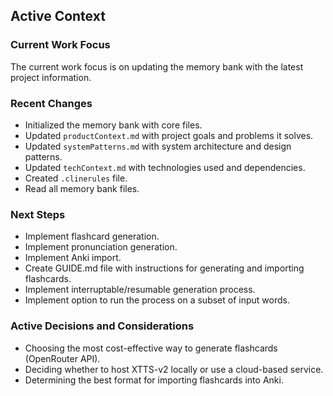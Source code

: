 ## Active Context

### Current Work Focus

The current work focus is on updating the memory bank with the latest project information.

### Recent Changes

- Initialized the memory bank with core files.
- Updated `productContext.md` with project goals and problems it solves.
- Updated `systemPatterns.md` with system architecture and design patterns.
- Updated `techContext.md` with technologies used and dependencies.
- Created `.clinerules` file.
- Read all memory bank files.

### Next Steps

- Implement flashcard generation.
- Implement pronunciation generation.
- Implement Anki import.
- Create GUIDE.md file with instructions for generating and importing flashcards.
- Implement interruptable/resumable generation process.
- Implement option to run the process on a subset of input words.

### Active Decisions and Considerations

- Choosing the most cost-effective way to generate flashcards (OpenRouter API).
- Deciding whether to host XTTS-v2 locally or use a cloud-based service.
- Determining the best format for importing flashcards into Anki.
